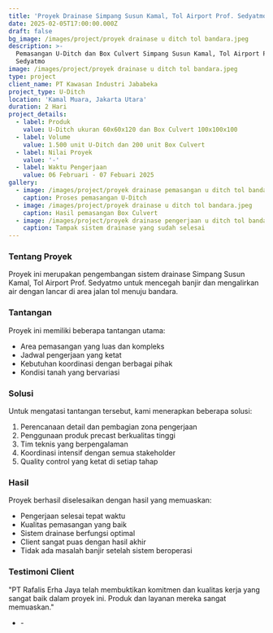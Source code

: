 ```yaml
---
title: 'Proyek Drainase Simpang Susun Kamal, Tol Airport Prof. Sedyatmo'
date: 2025-02-05T17:00:00.000Z
draft: false
bg_image: /images/project/proyek drainase u ditch tol bandara.jpeg
description: >-
  Pemasangan U-Ditch dan Box Culvert Simpang Susun Kamal, Tol Airport Prof.
  Sedyatmo
image: /images/project/proyek drainase u ditch tol bandara.jpeg
type: project
client_name: PT Kawasan Industri Jababeka
project_type: U-Ditch
location: 'Kamal Muara, Jakarta Utara'
duration: 2 Hari
project_details:
  - label: Produk
    value: U-Ditch ukuran 60x60x120 dan Box Culvert 100x100x100
  - label: Volume
    value: 1.500 unit U-Ditch dan 200 unit Box Culvert
  - label: Nilai Proyek
    value: '-'
  - label: Waktu Pengerjaan
    value: 06 Februari - 07 Febuari 2025
gallery:
  - image: /images/project/proyek drainase pemasangan u ditch tol bandara.jpeg
    caption: Proses pemasangan U-Ditch
  - image: /images/project/proyek drainase u ditch tol bandara.jpeg
    caption: Hasil pemasangan Box Culvert
  - image: /images/project/proyek drainase pengerjaan u ditch tol bandara.jpeg
    caption: Tampak sistem drainase yang sudah selesai
---
```


### Tentang Proyek

Proyek ini merupakan pengembangan sistem drainase Simpang Susun Kamal, Tol Airport Prof. Sedyatmo untuk mencegah banjir dan mengalirkan air dengan lancar di area jalan tol menuju bandara.

### Tantangan

Proyek ini memiliki beberapa tantangan utama:

* Area pemasangan yang luas dan kompleks
* Jadwal pengerjaan yang ketat
* Kebutuhan koordinasi dengan berbagai pihak
* Kondisi tanah yang bervariasi

### Solusi

Untuk mengatasi tantangan tersebut, kami menerapkan beberapa solusi:

1. Perencanaan detail dan pembagian zona pengerjaan
2. Penggunaan produk precast berkualitas tinggi
3. Tim teknis yang berpengalaman
4. Koordinasi intensif dengan semua stakeholder
5. Quality control yang ketat di setiap tahap

### Hasil

Proyek berhasil diselesaikan dengan hasil yang memuaskan:

* Pengerjaan selesai tepat waktu
* Kualitas pemasangan yang baik
* Sistem drainase berfungsi optimal
* Client sangat puas dengan hasil akhir
* Tidak ada masalah banjir setelah sistem beroperasi

### Testimoni Client

"PT Rafalis Erha Jaya telah membuktikan komitmen dan kualitas kerja yang sangat baik dalam proyek ini. Produk dan layanan mereka sangat memuaskan."

* \-
